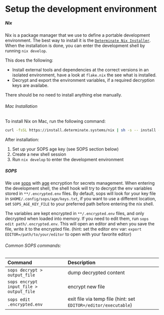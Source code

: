 # Setup the development environment


##### Nix
Nix is a package manager that we use to define a portable development environment. The best way to install it is the [`Determinate Nix Installer`](https://github.com/DeterminateSystems/nix-installer). When the installation is done, you can enter the development shell by running `nix develop`.

This does the following:

- Install external tools and dependencies at the correct versions in an isolated environment, have a look at `flake.nix` the see what is installed.
- Decrypt and export the environment variables, if a required decryption keys are availabe.

There should be no need to install anything else manually.

###### Mac Installation
To install Nix on Mac, run the following command:
```bash
curl -fsSL https://install.determinate.systems/nix | sh -s -- install --determinate
```

After installation:
1. Set up your SOPS age key (see SOPS section below)
2. Create a new shell session
3. Run `nix develop` to enter the development environment

##### SOPS
We use [sops](https://github.com/getsops/sops) with [age](https://github.com/FiloSottile/age) encryption for secrets management. When entering the development shell, the shell hook will try to decrypt the env variables stored in `**/.encrypted.env` files. By default, sops will look for your key file in `$HOME/.config/sops/age/keys.txt`, if you want to use a different location, set `SOPS_AGE_KEY_FILE` to your preferred path before entering the nix shell. 

The variables are kept encrypted in `**/.encrypted.env` files, and only decrypted when loaded into memory. If you need to edit them, run `sops edit path/.encrypted.env`. This will open an editor and when you save the file, write it to the encrypted file. (hint: set the editor env var: `export EDITOR=/path/to/your/editor` to open with your favorite editor)


###### Common SOPS commands:
| Command | Description |
| :--- | :--- |
| `sops decrypt > output_file` | dump decrypted content |
| `sops encrypt input_file > output_file` | encrypt new file |
| `sops edit .encrypted.env` | exit file via temp file (hint: set `EDITOR=/editor/executable`) |
